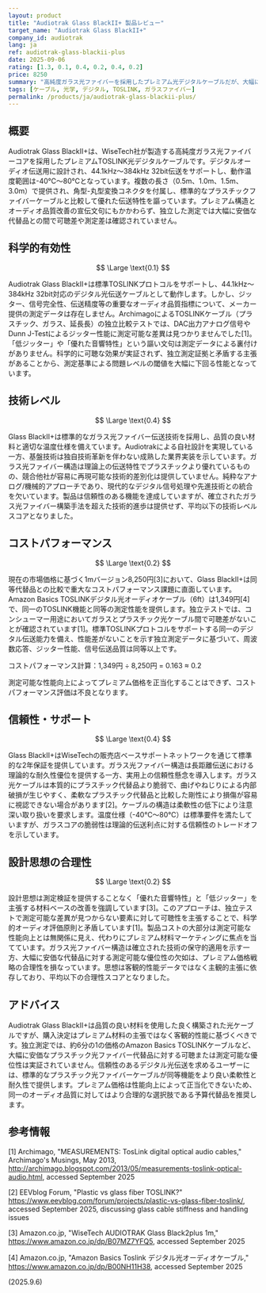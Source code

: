 ```yaml
---
layout: product
title: "Audiotrak Glass BlackII+ 製品レビュー"
target_name: "Audiotrak Glass BlackII+"
company_id: audiotrak
lang: ja
ref: audiotrak-glass-blackii-plus
date: 2025-09-06
rating: [1.3, 0.1, 0.4, 0.2, 0.4, 0.2]
price: 8250
summary: "高純度ガラス光ファイバーを採用したプレミアム光デジタルケーブルだが、大幅に安価な代替品と比較して測定上の性能優位性は確認できない"
tags: [ケーブル, 光学, デジタル, TOSLINK, ガラスファイバー]
permalink: /products/ja/audiotrak-glass-blackii-plus/
---
```


## 概要

Audiotrak Glass BlackII+は、WiseTech社が製造する高純度ガラス光ファイバーコアを採用したプレミアムTOSLINK光デジタルケーブルです。デジタルオーディオ伝送用に設計され、44.1kHz～384kHz 32bit伝送をサポートし、動作温度範囲は-40℃～80℃となっています。複数の長さ（0.5m、1.0m、1.5m、3.0m）で提供され、角型-丸型変換コネクタを付属し、標準的なプラスチックファイバーケーブルと比較して優れた伝送特性を謳っています。プレミアム構造とオーディオ品質改善の宣伝文句にもかかわらず、独立した測定では大幅に安価な代替品との間で可聴差や測定差は確認されていません。

## 科学的有効性

$$ \Large \text{0.1} $$

Audiotrak Glass BlackII+は標準TOSLINKプロトコルをサポートし、44.1kHz～384kHz 32bit対応のデジタル光伝送ケーブルとして動作します。しかし、ジッター、信号完全性、伝送精度等の重要なオーディオ品質指標について、メーカー提供の測定データは存在しません。ArchimagoによるTOSLINKケーブル（プラスチック、ガラス、延長長）の独立比較テストでは、DAC出力アナログ信号やDunn J-Testによるジッター性能に測定可能な差異は見つかりませんでした[1]。「低ジッター」や「優れた音響特性」という謳い文句は測定データによる裏付けがありません。科学的に可聴な効果が実証されず、独立測定証拠と矛盾する主張があることから、測定基準による問題レベルの閾値を大幅に下回る性能となっています。

## 技術レベル

$$ \Large \text{0.4} $$

Glass BlackII+は標準的なガラス光ファイバー伝送技術を採用し、品質の良い材料と適切な温度仕様を備えています。Audiotrakによる自社設計を実現している一方、基盤技術は独自技術革新を伴わない成熟した業界実装を示しています。ガラス光ファイバー構造は理論上の伝送特性でプラスチックより優れているものの、競合他社が容易に再現可能な技術的差別化は提供していません。純粋なアナログ/機械的アプローチであり、現代的なデジタル信号処理や先進技術との統合を欠いています。製品は信頼性のある機能を達成していますが、確立されたガラス光ファイバー構築手法を超えた技術的進歩は提供せず、平均以下の技術レベルスコアとなりました。

## コストパフォーマンス

$$ \Large \text{0.2} $$

現在の市場価格に基づく1mバージョン8,250円[3]において、Glass BlackII+は同等代替品との比較で重大なコストパフォーマンス課題に直面しています。Amazon Basics TOSLINKデジタル光オーディオケーブル（6ft）は1,349円[4]で、同一のTOSLINK機能と同等の測定性能を提供します。独立テストでは、コンシューマー用途においてガラスとプラスチック光ケーブル間で可聴差がないことが確認されています[1]。標準TOSLINKプロトコルをサポートする同一のデジタル伝送能力を備え、性能差がないことを示す独立測定データに基づいて、周波数応答、ジッター性能、信号伝送品質は同等以上です。

コストパフォーマンス計算：1,349円 ÷ 8,250円 = 0.163 ≈ 0.2

測定可能な性能向上によってプレミアム価格を正当化することはできず、コストパフォーマンス評価は不良となります。

## 信頼性・サポート

$$ \Large \text{0.4} $$

Glass BlackII+はWiseTechの販売店ベースサポートネットワークを通じて標準的な2年保証を提供しています。ガラス光ファイバー構造は長距離伝送における理論的な耐久性優位を提供する一方、実用上の信頼性懸念を導入します。ガラス光ケーブルは本質的にプラスチック代替品より脆弱で、曲げやねじりによる内部破損が生じやすく、柔軟なプラスチック代替品と比較した剛性により損傷が容易に視認できない場合があります[2]。ケーブルの構造は柔軟性の低下により注意深い取り扱いを要求します。温度仕様（-40℃～80℃）は標準要件を満たしていますが、ガラスコアの脆弱性は理論的伝送利点に対する信頼性のトレードオフを示しています。

## 設計思想の合理性

$$ \Large \text{0.2} $$

設計思想は測定検証を提供することなく「優れた音響特性」と「低ジッター」を主張する材料ベースの改善を強調しています[3]。このアプローチは、独立テストで測定可能な差異が見つからない要素に対して可聴性を主張することで、科学的オーディオ評価原則と矛盾しています[1]。製品コストの大部分は測定可能な性能向上とは無関係に見え、代わりにプレミアム材料マーケティングに焦点を当てています。ガラス光ファイバー構造は確立された技術の保守的適用を示す一方、大幅に安価な代替品に対する測定可能な優位性の欠如は、プレミアム価格戦略の合理性を損なっています。思想は客観的性能データではなく主観的主張に依存しており、平均以下の合理性スコアとなりました。

## アドバイス

Audiotrak Glass BlackII+は品質の良い材料を使用した良く構築された光ケーブルですが、購入決定はプレミアム材料の主張ではなく客観的性能に基づくべきです。独立測定では、約6分の1の価格のAmazon Basics TOSLINKケーブルなど、大幅に安価なプラスチック光ファイバー代替品に対する可聴または測定可能な優位性は実証されていません。信頼性のあるデジタル光伝送を求めるユーザーには、標準的なプラスチック光ファイバーケーブルが同等機能をより良い柔軟性と耐久性で提供します。プレミアム価格は性能向上によって正当化できないため、同一のオーディオ品質に対してはより合理的な選択肢である予算代替品を推奨します。

## 参考情報

[1] Archimago, "MEASUREMENTS: TosLink digital optical audio cables," Archimago's Musings, May 2013, http://archimago.blogspot.com/2013/05/measurements-toslink-optical-audio.html, accessed September 2025

[2] EEVblog Forum, "Plastic vs glass fiber TOSLINK?" https://www.eevblog.com/forum/projects/plastic-vs-glass-fiber-toslink/, accessed September 2025, discussing glass cable stiffness and handling issues

[3] Amazon.co.jp, "WiseTech AUDIOTRAK Glass Black2plus 1m," https://www.amazon.co.jp/dp/B07MZ7YFQ5, accessed September 2025

[4] Amazon.co.jp, "Amazon Basics Toslink デジタル光オーディオケーブル," https://www.amazon.co.jp/dp/B00NH11H38, accessed September 2025

(2025.9.6)
